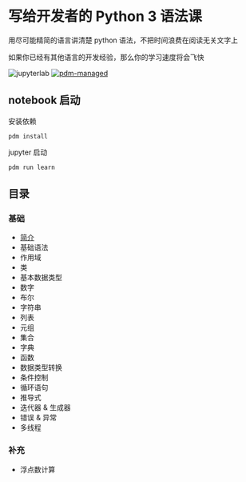 # 写给开发者的 Python 3 语法课

用尽可能精简的语言讲清楚 python 语法，不把时间浪费在阅读无关文字上

如果你已经有其他语言的开发经验，那么你的学习速度将会飞快

![jupyterlab](https://img.shields.io/badge/jupyterlab-F37626)
[![pdm-managed](https://img.shields.io/badge/pdm-managed-blueviolet)](https://pdm.fming.dev)

## notebook 启动

安装依赖

`pdm install`

jupyter 启动

`pdm run learn`

## 目录

### 基础

- [简介](http://nbviewer.jupyter.org/github/binghuis/python3-course-for-devs/blob/main/src/python3_course_for_devs/notebooks/intro.ipynb)
- 基础语法
- 作用域
- 类
- 基本数据类型
- 数字
- 布尔
- 字符串
- 列表
- 元组
- 集合
- 字典
- 函数
- 数据类型转换
- 条件控制
- 循环语句
- 推导式
- 迭代器 & 生成器
- 错误 & 异常
- 多线程

### 补充

- 浮点数计算



